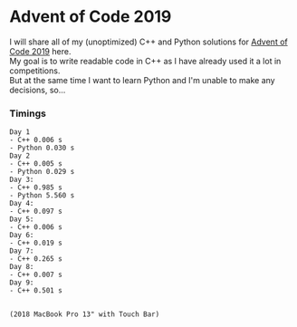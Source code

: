 # Advent of Code 2019

I will share all of my (unoptimized) C++ and Python solutions for [Advent of Code 2019](https://adventofcode.com/2019) here.  
My goal is to write readable code in C++ as I have already used it a lot in competitions.  
But at the same time I want to learn Python and I'm unable to make any decisions, so...  

### Timings
```
Day 1
- C++ 0.006 s
- Python 0.030 s
Day 2
- C++ 0.005 s
- Python 0.029 s
Day 3:
- C++ 0.985 s
- Python 5.560 s
Day 4: 
- C++ 0.097 s
Day 5:
- C++ 0.006 s
Day 6:
- C++ 0.019 s
Day 7:
- C++ 0.265 s
Day 8:
- C++ 0.007 s
Day 9:
- C++ 0.501 s


(2018 MacBook Pro 13" with Touch Bar)
```